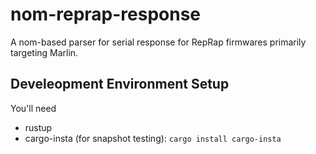 # nom-reprap-response

A nom-based parser for serial response for RepRap firmwares primarily targeting Marlin.

## Develeopment Environment Setup

You'll need
- rustup
- cargo-insta (for snapshot testing): `cargo install cargo-insta`
